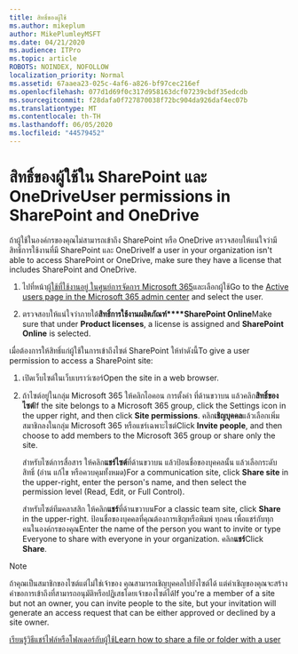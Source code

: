 ```yaml
---
title: สิทธิ์ของผู้ใช้
ms.author: mikeplum
author: MikePlumleyMSFT
ms.date: 04/21/2020
ms.audience: ITPro
ms.topic: article
ROBOTS: NOINDEX, NOFOLLOW
localization_priority: Normal
ms.assetid: 67aaea23-025c-4af6-a826-bf97cec216ef
ms.openlocfilehash: 077d1d69f0c317d958163dcf07239cbdf35edcdb
ms.sourcegitcommit: f28dafa0f727870038f72bc904da926daf4ec07b
ms.translationtype: MT
ms.contentlocale: th-TH
ms.lasthandoff: 06/05/2020
ms.locfileid: "44579452"
---
```

# <a name="user-permissions-in-sharepoint-and-onedrive"></a><span data-ttu-id="16a51-102">สิทธิ์ของผู้ใช้ใน SharePoint และ OneDrive</span><span class="sxs-lookup"><span data-stu-id="16a51-102">User permissions in SharePoint and OneDrive</span></span>

<span data-ttu-id="16a51-103">ถ้าผู้ใช้ในองค์กรของคุณไม่สามารถเข้าถึง SharePoint หรือ OneDrive ตรวจสอบให้แน่ใจว่ามีสิทธิ์การใช้งานที่มี SharePoint และ OneDrive</span><span class="sxs-lookup"><span data-stu-id="16a51-103">If a user in your organization isn't able to access SharePoint or OneDrive, make sure they have a license that includes SharePoint and OneDrive.</span></span> 
  
1. <span data-ttu-id="16a51-104">ไปที่หน้า[ผู้ใช้ที่ใช้งานอยู่ ในศูนย์การจัดการ Microsoft 365](https://portal.office.com/adminportal/home#/users)และเลือกผู้ใช้</span><span class="sxs-lookup"><span data-stu-id="16a51-104">Go to the [Active users page in the Microsoft 365 admin center](https://portal.office.com/adminportal/home#/users) and select the user.</span></span> 
    
2. <span data-ttu-id="16a51-105">ตรวจสอบให้แน่ใจว่าภายใต้**สิทธิ์การใช้งานผลิตภัณฑ์\*\*\*\*SharePoint Online**</span><span class="sxs-lookup"><span data-stu-id="16a51-105">Make sure that under **Product licenses**, a license is assigned and **SharePoint Online** is selected.</span></span> 
    
 <span data-ttu-id="16a51-106">เมื่อต้องการให้สิทธิ์แก่ผู้ใช้ในการเข้าถึงไซต์ SharePoint ให้ทําดังนี้</span><span class="sxs-lookup"><span data-stu-id="16a51-106">To give a user permission to access a SharePoint site:</span></span> 
  
1. <span data-ttu-id="16a51-107">เปิดเว็บไซต์ในเว็บเบราว์เซอร์</span><span class="sxs-lookup"><span data-stu-id="16a51-107">Open the site in a web browser.</span></span>
    
2. <span data-ttu-id="16a51-108">ถ้าไซต์อยู่ในกลุ่ม Microsoft 365 ให้คลิกไอคอน การตั้งค่า ที่ด้านขวาบน แล้วคลิก**สิทธิ์ของไซต์**</span><span class="sxs-lookup"><span data-stu-id="16a51-108">If the site belongs to a Microsoft 365 group, click the Settings icon in the upper right, and then click **Site permissions**.</span></span> <span data-ttu-id="16a51-109">คลิก**เชิญบุคคล**แล้วเลือกเพิ่มสมาชิกลงในกลุ่ม Microsoft 365 หรือแชร์เฉพาะไซต์</span><span class="sxs-lookup"><span data-stu-id="16a51-109">Click **Invite people**, and then choose to add members to the Microsoft 365 group or share only the site.</span></span> 
    
    <span data-ttu-id="16a51-110">สําหรับไซต์การสื่อสาร ให้คลิก**แชร์ไซต์**ที่ด้านขวาบน แล้วป้อนชื่อของบุคคลนั้น แล้วเลือกระดับสิทธิ์ (อ่าน แก้ไข หรือควบคุมทั้งหมด)</span><span class="sxs-lookup"><span data-stu-id="16a51-110">For a communication site, click **Share site** in the upper-right, enter the person's name, and then select the permission level (Read, Edit, or Full Control).</span></span> 
    
    <span data-ttu-id="16a51-111">สําหรับไซต์ทีมคลาสสิก ให้คลิก**แชร์**ที่ด้านขวาบน</span><span class="sxs-lookup"><span data-stu-id="16a51-111">For a classic team site, click **Share** in the upper-right.</span></span> <span data-ttu-id="16a51-112">ป้อนชื่อของบุคคลที่คุณต้องการเชิญหรือพิมพ์ ทุกคน เพื่อแชร์กับทุกคนในองค์กรของคุณ</span><span class="sxs-lookup"><span data-stu-id="16a51-112">Enter the name of the person you want to invite or type Everyone to share with everyone in your organization.</span></span> <span data-ttu-id="16a51-113">คลิก**แชร์**</span><span class="sxs-lookup"><span data-stu-id="16a51-113">Click **Share**.</span></span>
    
> [!NOTE]
> <span data-ttu-id="16a51-114">ถ้าคุณเป็นสมาชิกของไซต์แต่ไม่ใช่เจ้าของ คุณสามารถเชิญบุคคลไปยังไซต์ได้ แต่คําเชิญของคุณจะสร้างคําขอการเข้าถึงที่สามารถอนุมัติหรือปฏิเสธโดยเจ้าของไซต์ได้</span><span class="sxs-lookup"><span data-stu-id="16a51-114">If you're a member of a site but not an owner, you can invite people to the site, but your invitation will generate an access request that can be either approved or declined by a site owner.</span></span> 
  
[<span data-ttu-id="16a51-115">เรียนรู้วิธีแชร์ไฟล์หรือโฟลเดอร์กับผู้ใช้</span><span class="sxs-lookup"><span data-stu-id="16a51-115">Learn how to share a file or folder with a user</span></span>](https://go.microsoft.com/fwlink/?linkid=533408)
  

